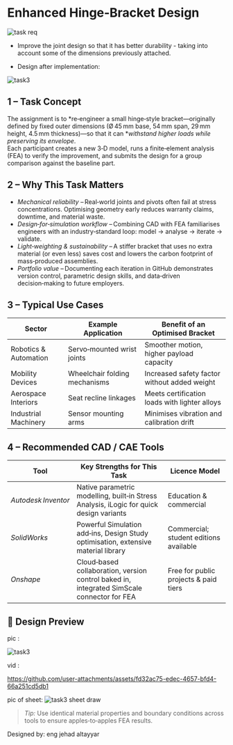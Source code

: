

# Enhanced Hinge‑Bracket Design <!-- project title -->
![task  req](https://github.com/user-attachments/assets/8899e0a8-42e7-439b-a494-bbdb00f3e2d2)
- Improve the joint design so that it has better durability - taking into account some of the dimensions previously attached.

- Design after implementation: 

![task3](https://github.com/user-attachments/assets/87e162e5-5ac6-4bd3-870f-774dac496ed6)

## 1&nbsp;–&nbsp;Task Concept
The assignment is to *re‑engineer a small hinge‑style bracket—originally defined by fixed outer dimensions (Ø 45 mm base, 54 mm span, 29 mm height, 4.5 mm thickness)—so that it can **withstand higher loads while preserving its envelope*.  
Each participant creates a new 3‑D model, runs a finite‑element analysis (FEA) to verify the improvement, and submits the design for a group comparison against the baseline part.

## 2&nbsp;–&nbsp;Why This Task Matters
* *Mechanical reliability* – Real‑world joints and pivots often fail at stress concentrations. Optimising geometry early reduces warranty claims, downtime, and material waste.  
* *Design‑for‑simulation workflow* – Combining CAD with FEA familiarises engineers with an industry‑standard loop: model → analyse → iterate → validate.  
* *Light‑weighting & sustainability* – A stiffer bracket that uses no extra material (or even less) saves cost and lowers the carbon footprint of mass‑produced assemblies.  
* *Portfolio value* – Documenting each iteration in GitHub demonstrates version control, parametric design skills, and data‑driven decision‑making to future employers.

## 3&nbsp;–&nbsp;Typical Use Cases
| Sector | Example Application | Benefit of an Optimised Bracket |
|--------|--------------------|---------------------------------|
| Robotics & Automation | Servo‑mounted wrist joints | Smoother motion, higher payload capacity |
| Mobility Devices | Wheelchair folding mechanisms | Increased safety factor without added weight |
| Aerospace Interiors | Seat recline linkages | Meets certification loads with lighter alloys |
| Industrial Machinery | Sensor mounting arms | Minimises vibration and calibration drift |

## 4&nbsp;–&nbsp;Recommended CAD / CAE Tools
| Tool | Key Strengths for This Task | Licence Model |
|------|----------------------------|---------------|
| *Autodesk Inventor* | Native parametric modelling, built‑in Stress Analysis, iLogic for quick design variants | Education & commercial |
| *SolidWorks* | Powerful Simulation add‑ins, Design Study optimisation, extensive material library | Commercial; student editions available |
| *Onshape* | Cloud‑based collaboration, version control baked in, integrated SimScale connector for FEA | Free for public projects & paid tiers |



## 📸 Design  Preview

  pic : 

  ![task3](https://github.com/user-attachments/assets/87e162e5-5ac6-4bd3-870f-774dac496ed6)

  vid :    


  https://github.com/user-attachments/assets/fd32ac75-edec-4657-bfd4-66a251cd5db1
  





  pic of sheet:
  ![task3 sheet draw](https://github.com/user-attachments/assets/988e96f3-4e7e-4a93-b40d-d19ebb32d608)

  




> *Tip:* Use identical material properties and boundary conditions across tools to ensure apples‑to‑apples FEA results.



 Designed by: eng  jehad altayyar


